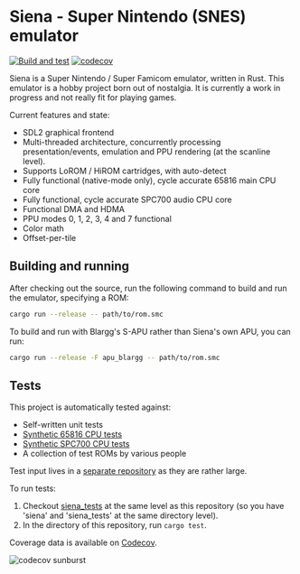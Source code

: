 # Siena - Super Nintendo (SNES) emulator

[![Build and test](https://github.com/twvd/siena/actions/workflows/build_test.yml/badge.svg)](https://github.com/twvd/siena/actions/workflows/build_test.yml) [![codecov](https://codecov.io/github/twvd/siena/graph/badge.svg?token=12207MF9CW)](https://codecov.io/github/twvd/siena)

Siena is a Super Nintendo / Super Famicom emulator, written in Rust. This emulator is a hobby project born out of nostalgia. It is currently a work in progress and not really fit for playing games.

Current features and state:
 * SDL2 graphical frontend
 * Multi-threaded architecture, concurrently processing presentation/events, emulation and PPU rendering (at the scanline level).
 * Supports LoROM / HiROM cartridges, with auto-detect
 * Fully functional (native-mode only), cycle accurate 65816 main CPU core
 * Fully functional, cycle accurate SPC700 audio CPU core
 * Functional DMA and HDMA
 * PPU modes 0, 1, 2, 3, 4 and 7 functional
 * Color math
 * Offset-per-tile

## Building and running

After checking out the source, run the following command to build and run the emulator, specifying a ROM:

```sh
cargo run --release -- path/to/rom.smc
```

To build and run with Blargg's S-APU rather than Siena's own APU, you can run:

```sh
cargo run --release -F apu_blargg -- path/to/rom.smc
```

## Tests

This project is automatically tested against:
 * Self-written unit tests
 * [Synthetic 65816 CPU tests](https://github.com/TomHarte/ProcessorTests/tree/main/65816)
 * [Synthetic SPC700 CPU tests](https://github.com/raddad772/jsmoo/tree/main/misc/tests/GeneratedTests/spc700/v1)
 * A collection of test ROMs by various people

Test input lives in a [separate repository](https://github.com/twvd/siena_tests) as they are rather large.

To run tests:

1. Checkout [siena_tests](https://github.com/twvd/siena_tests]) at the same level as this repository (so you have 'siena' and 'siena_tests' at the same directory level).
2. In the directory of this repository, run `cargo test`.

Coverage data is available on [Codecov](https://app.codecov.io/gh/twvd/siena).

![codecov sunburst](https://codecov.io/github/twvd/siena/graphs/sunburst.svg?token=12207MF9CW)
